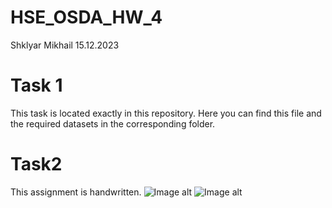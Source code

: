 # HSE_OSDA_HW_4
Shklyar Mikhail
15.12.2023

# Task 1
This task is located exactly in this repository. Here you can find this file and the required datasets in the corresponding folder.

# Task2
This assignment is handwritten.
![Image alt](https://github.com/Mike-cloud-17/HSE_OSDA_HW4/bolb/master/images/HW4_task2_page1.jpg?raw=true)
![Image alt](https://github.com/Mike-cloud-17/HSE_OSDA_HW4/raw/master/images/HW4_task2_page2.jpg)
